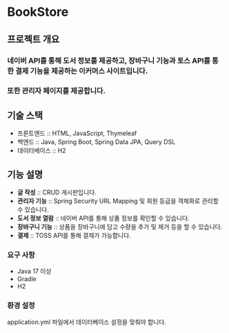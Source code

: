 # BookStore

## 프로젝트 개요

### 네이버 API를 통해 도서 정보를 제공하고, 장바구니 기능과 토스 API를 통한 결제 기능을 제공하는 이커머스 사이트입니다.
### 또한 관리자 페이지를 제공합니다.
## 기술 스택

- 프론트엔드 :: HTML, JavaScript, Thymeleaf
- 백엔드 :: Java, Spring Boot, Spring Data JPA, Query DSL
- 데이터베이스 :: H2

## 기능 설명
- **글 작성** :: CRUD 게시판입니다.
- **관리자 기능** :: Spring Security URL Mapping 및 회원 등급을 객체화로 관리할 수 있습니다.
- **도서 정보 열람** :: 네이버 API를 통해 상품 정보를 확인할 수 있습니다.
- **장바구니 기능** :: 상품을 장바구니에 담고 수량을 추가 및 제거 등을 할 수 있습니다.
- **결제** :: TOSS API를 통해 결제가 가능합니다.

### 요구 사항
- Java 17 이상
- Gradle
- H2

### 환경 설정
application.yml 파일에서 데이터베이스 설정을 맞춰야 합니다.
